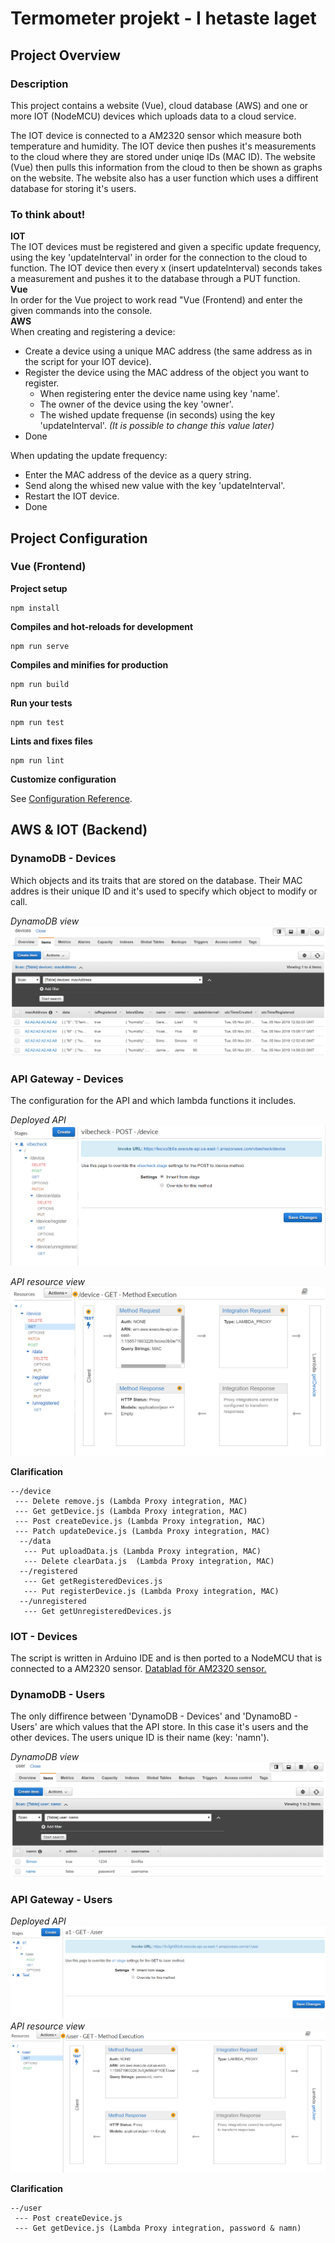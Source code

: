 # Termometer projekt - I hetaste laget
## Project Overview
### Description
This project contains a website (Vue), cloud database (AWS) and one or more IOT (NodeMCU) devices which uploads data to a cloud service.    
  
The IOT device is connected to a AM2320 sensor which measure both temperature and humidity. The IOT device then pushes it's measurements to the cloud where they are stored under uniqe IDs (MAC ID). The website (Vue) then pulls this information from the cloud to then be shown as graphs on the website. The website also has a user function which uses a diffirent database for storing it's users.  
### To think about!
**IOT**  
The IOT devices must be registered and given a specific update frequency, using the key 'updateInterval' in order for the connection to the cloud to function. The IOT device then every x (insert updateInterval) seconds takes a measurement and pushes it to the database through a PUT function.  
**Vue**  
In order for the Vue project to work read "Vue (Frontend) and enter the given commands into the console.  
**AWS**  
When creating and registering a device:
- Create a device using a unique MAC address (the same address as in the script for your IOT device).  
- Register the device using the MAC address of the object you want to register.
  - When registering enter the device name using key 'name'.
  - The owner of the device using the key 'owner'.
  - The wished update frequense (in seconds) using the key 'updateInterval'. *(It is possible to change this value later)*
- Done    
  
When updating the update frequency:  
- Enter the MAC address of the device as a query string.
- Send along the whised new value with the key 'updateInterval'.
- Restart the IOT device.
- Done
## Project Configuration
### Vue (Frontend)
**Project setup**

```
npm install
```

**Compiles and hot-reloads for development**

```
npm run serve
```

**Compiles and minifies for production**

```
npm run build
```

**Run your tests**

```
npm run test
```

**Lints and fixes files**

```
npm run lint
```

**Customize configuration**

See [Configuration Reference](https://cli.vuejs.org/config/).

## AWS & IOT (Backend)
### DynamoDB - Devices
Which objects and its traits that are stored on the database. Their MAC addres is their unique ID and it's used to specify which object to modify or call.
  
*DynamoDB view*
![DynamoDB](https://github.com/190sTermometer/Images/blob/master/ImageReadMe/DynamoDB.png)
### API Gateway - Devices
The configuration for the API and which lambda functions it includes.  
  
*Deployed API*
![Deployed View](https://github.com/190sTermometer/Images/blob/master/ImageReadMe/API%20deployed.png)
  
*API resource view*  
![Resource View](https://github.com/190sTermometer/Images/blob/master/ImageReadMe/API%20recource%20config.png)
  
**Clarification**
```
--/device
 --- Delete remove.js (Lambda Proxy integration, MAC)
 --- Get getDevice.js (Lambda Proxy integration, MAC)
 --- Post createDevice.js (Lambda Proxy integration, MAC)
 --- Patch updateDevice.js (Lambda Proxy integration, MAC)
  --/data
   --- Put uploadData.js (Lambda Proxy integration, MAC) 
   --- Delete clearData.js  (Lambda Proxy integration, MAC)
  --/registered
   --- Get getRegisteredDevices.js 
   --- Put registerDevice.js (Lambda Proxy integration, MAC) 
  --/unregistered
   --- Get getUnregisteredDevices.js

```
### IOT - Devices
The script is written in Arduino IDE and is then ported to a NodeMCU that is connected to a AM2320 sensor.
[Datablad för AM2320 sensor.](https://akizukidenshi.com/download/ds/aosong/AM2320.pdf)

### DynamoDB - Users
The only diffirence between 'DynamoDB - Devices' and 'DynamoBD - Users' are which values that the API store. In this case it's users and the other devices. The users unique ID is their name (key: 'namn').
  
*DynamoDB view*
![Dynamo user](https://github.com/190sTermometer/Images/blob/master/ImageReadMe/User%20Dynamo.png)
### API Gateway - Users
*Deployed API*
![2](https://github.com/190sTermometer/Images/blob/master/ImageReadMe/User%20API%20stage.png)
*API resource view*  
![1](https://github.com/190sTermometer/Images/blob/master/ImageReadMe/User%20API%20resources.png)
  

**Clarification**
```
--/user
 --- Post createDevice.js
 --- Get getDevice.js (Lambda Proxy integration, password & namn)
```
